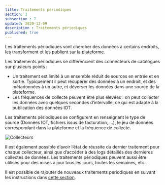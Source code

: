 ```yaml
---
title: Traitements périodiques
section: 3
subsection : 7
updated: 2020-12-09
description : Traitements périodiques
published: true
---
```

Les traitements périodiques vont chercher des données à certains endroits, les transforment et les publient sur la plateforme.

Les traitements périodiques se différencient des connecteurs de catalogues sur plusieurs points :
* Un traitement est limité à un ensemble réduit de sources en entrée et en sortie. Typiquement il peut récupérer des données à un endroit, et des métadonnées à un autre, et déverser les données dans une source de la plateforme.
* Les fréquences de collecte peuvent être plus élevées : on peut collecter les données avec quelques secondes d’intervalle, ce qui est adapté à la publication des données IOT.


Les traitements périodiques se configurent en renseignant le type de source (Données IOT, fichiers issus de facturation, …), le jeu de données correspondant dans la plateforme et la fréquence de collecte.

![Collecteurs](./images/functional-presentation/collecteurs.jpg)


Il est également possible d’avoir l’état de réussite du dernier traitement pour chaque collecteur, ainsi que d’accéder à des logs détaillés des dernières collectes de données. Les traitements périodiques peuvent aussi être utilisés pour des mises à jour tous les jours, toutes les semaines, etc..

Il est possible de rajouter de nouveaux traitements périodiques en suivant les instructions dans [cette section](./interoperate/collectors).
